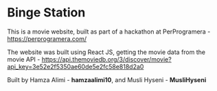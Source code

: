 # Binge Station

This is a movie website, built as part of a hackathon at PerProgramera - https://perprogramera.com/

The website was built using React JS, getting the movie data from the movie API - https://api.themoviedb.org/3/discover/movie?api_key=3e52e2f5350ae60de5e2fc58e818d2a0

Built by Hamza Alimi - <b>hamzaalimi10</b>, and Musli Hyseni - <b>MusliHyseni</b>
